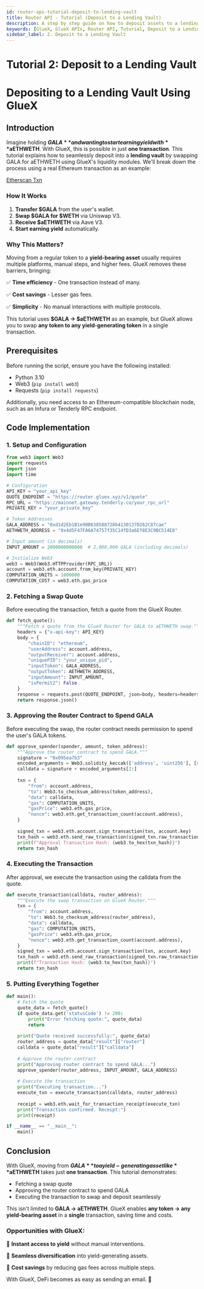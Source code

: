 ```yaml
---
id: router-api-tutorial-deposit-to-lending-vault
title: Router API - Tutorial (Deposit to a Lending Vault)
description: A step by step guide on how to deposit assets to a lending vault using the GlueX Router API
keywords: [GlueX, GlueX APIs, Router API, Tutorial, Deposit to a Lending Vault, Lending Vault, Deposit]
sidebar_label: 2. Deposit to a Lending Vault
---
```


<head>
    <!-- Open graph -->
    <meta property="og:title" content="Router API - Tutorial (Deposit to a Lending Vault) | GlueX Protocol" />
    <meta property="og:description" content="A step by step guide on how to deposit assets to a lending vault using the GlueX Router API" />
    <!-- Twitter -->
    <meta name="twitter:title" content="Router API - Tutorial (Deposit to a Lending Vault) | GlueX Protocol" />
    <meta name="twitter:description" content="A step by step guide on how to deposit assets to a lending vault using the GlueX Router API" />
</head>

# Tutorial 2: Deposit to a Lending Vault

# Depositing to a Lending Vault Using GlueX

## Introduction

Imagine holding **$GALA** and wanting to start earning yield with **$aETHWETH**. With GlueX, this is possible in just **one transaction**. This tutorial explains how to seamlessly deposit into a **lending vault** by swapping GALA for aETHWETH using GlueX's liquidity modules. We'll break down the process using a real Ethereum transaction as an example:

[Etherscan Txn](https://etherscan.io/tx/0xd0c48d25ac3e0ab111b3ab401903d4a357baa22ee9c9efb832e0b80278ba5ba3)

### **How It Works**

1. **Transfer $GALA** from the user's wallet.
2. **Swap $GALA for $WETH** via Uniswap V3.
3. **Receive $aETHWETH** via Aave V3.
4. **Start earning yield** automatically.

### **Why This Matters?**

Moving from a regular token to a **yield-bearing asset** usually requires multiple platforms, manual steps, and higher fees. GlueX removes these barriers, bringing:

✅ **Time efficiency** - One transaction instead of many.

✅ **Cost savings** - Lesser gas fees.

✅ **Simplicity** - No manual interactions with multiple protocols.

This tutorial uses **$GALA → $aETHWETH** as an example, but GlueX allows you to swap **any token to any yield-generating token** in a single transaction.

## Prerequisites

Before running the script, ensure you have the following installed:

- Python 3.10
- Web3 (`pip install web3`)
- Requests (`pip install requests`)

Additionally, you need access to an Ethereum-compatible blockchain node, such as an Infura or Tenderly RPC endpoint.

## **Code Implementation**

### **1. Setup and Configuration**

```python
from web3 import Web3
import requests
import json
import time

# Configuration
API_KEY = "your_api_key"
QUOTE_ENDPOINT = "https://router.gluex.xyz/v1/quote"
RPC_URL = "https://mainnet.gateway.tenderly.co/your_rpc_url"
PRIVATE_KEY = "your_private_key"

# Token Addresses
GALA_ADDRESS = "0xd1d2Eb1B1e90B638588728b4130137D262C87cae"
AETHWETH_ADDRESS = "0x4d5F47FA6A74757f35C14fD3a6Ef8E3C9BC514E8"

# Input amount (in decimals)
INPUT_AMOUNT = 2000000000000  # 2,000,000 GALA (including decimals)

# Initialize Web3
web3 = Web3(Web3.HTTPProvider(RPC_URL))
account = web3.eth.account.from_key(PRIVATE_KEY)
COMPUTATION_UNITS = 1000000
COMPUTATION_COST = web3.eth.gas_price
```

### **2. Fetching a Swap Quote**

Before executing the transaction, fetch a quote from the GlueX Router.

```python
def fetch_quote():
    """Fetch a quote from the GlueX Router for GALA to aETHWETH swap."""
    headers = {"x-api-key": API_KEY}
    body = {
        "chainID": "ethereum",
        "userAddress": account.address,
        "outputReceiver": account.address,
        "uniquePID": "your_unique_pid",
        "inputToken": GALA_ADDRESS,
        "outputToken": AETHWETH_ADDRESS,
        "inputAmount": INPUT_AMOUNT,
        "isPermit2": False
    }
    response = requests.post(QUOTE_ENDPOINT, json=body, headers=headers)
    return response.json()
```

### **3. Approving the Router Contract to Spend GALA**

Before executing the swap, the router contract needs permission to spend the user's GALA tokens.

```python
def approve_spender(spender, amount, token_address):
    """Approve the router contract to spend GALA."""
    signature = "0x095ea7b3"
    encoded_arguments = Web3.solidity_keccak(['address', 'uint256'], [spender, amount]).hex()
    calldata = signature + encoded_arguments[2:]
    
    txn = {
        "from": account.address,
        "to": Web3.to_checksum_address(token_address),
        "data": calldata,
        "gas": COMPUTATION_UNITS,
        "gasPrice": web3.eth.gas_price,
        "nonce": web3.eth.get_transaction_count(account.address),
    }
    
    signed_txn = web3.eth.account.sign_transaction(txn, account.key)
    txn_hash = web3.eth.send_raw_transaction(signed_txn.raw_transaction)
    print(f"Approval Transaction Hash: {web3.to_hex(txn_hash)}")
    return txn_hash
```

### **4. Executing the Transaction**

After approval, we execute the transaction using the calldata from the quote.

```python
def execute_transaction(calldata, router_address):
    """Execute the swap transaction on GlueX Router."""
    txn = {
        "from": account.address,
        "to": Web3.to_checksum_address(router_address),
        "data": calldata,
        "gas": COMPUTATION_UNITS,
        "gasPrice": web3.eth.gas_price,
        "nonce": web3.eth.get_transaction_count(account.address),
    }
    signed_txn = web3.eth.account.sign_transaction(txn, account.key)
    txn_hash = web3.eth.send_raw_transaction(signed_txn.raw_transaction)
    print(f"Transaction Hash: {web3.to_hex(txn_hash)}")
    return txn_hash
```

### **5. Putting Everything Together**

```python
def main():
    # Fetch the quote
    quote_data = fetch_quote()
    if quote_data.get('statusCode') != 200:
        print("Error fetching quote:", quote_data)
        return
    
    print("Quote received successfully:", quote_data)
    router_address = quote_data["result"]["router"]
    calldata = quote_data["result"]["calldata"]
    
    # Approve the router contract
    print("Approving router contract to spend GALA...")
    approve_spender(router_address, INPUT_AMOUNT, GALA_ADDRESS)
    
    # Execute the transaction
    print("Executing transaction...")
    execute_txn = execute_transaction(calldata, router_address)
    
    receipt = web3.eth.wait_for_transaction_receipt(execute_txn)
    print("Transaction confirmed. Receipt:")
    print(receipt)

if __name__ == "__main__":
    main()
```

## **Conclusion**

With GlueX, moving from **$GALA** to a yield-generating asset like **$aETHWETH** takes just **one transaction**. This tutorial demonstrates:

- Fetching a swap quote
- Approving the router contract to spend GALA
- Executing the transaction to swap and deposit seamlessly

This isn't limited to **GALA → aETHWETH**. GlueX enables **any token → any yield-bearing asset** in a **single** transaction, saving time and costs.

### **Opportunities with GlueX:**

🔹 **Instant access to yield** without manual interventions.

🔹 **Seamless diversification** into yield-generating assets.

🔹 **Cost savings** by reducing gas fees across multiple steps.

With GlueX, DeFi becomes as easy as sending an email. 🚀
